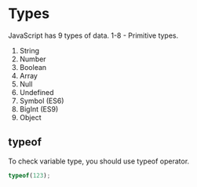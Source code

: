 # Types

JavaScript has 9 types of data.
1-8 - Primitive types.

1. String
2. Number
3. Boolean
4. Array
5. Null
6. Undefined
7. Symbol (ES6)
8. BigInt (ES9)
9. Object

## typeof

To check variable type, you should use typeof operator.

```js
typeof(123);
```
